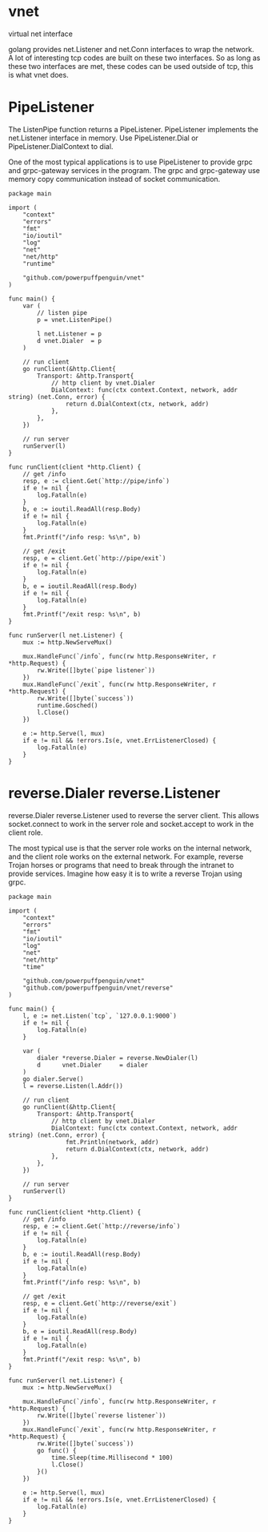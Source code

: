 # vnet
virtual net interface

golang provides net.Listener and net.Conn interfaces to wrap the network. A lot of interesting tcp codes are built on these two interfaces. So as long as these two interfaces are met, these codes can be used outside of tcp, this is what vnet does.

# PipeListener

The ListenPipe function returns a PipeListener. PipeListener implements the net.Listener interface in memory. Use PipeListener.Dial or PipeListener.DialContext to dial.

One of the most typical applications is to use PipeListener to provide grpc and grpc-gateway services in the program. The grpc and grpc-gateway use memory copy communication instead of socket communication.

```
package main

import (
	"context"
	"errors"
	"fmt"
	"io/ioutil"
	"log"
	"net"
	"net/http"
	"runtime"

	"github.com/powerpuffpenguin/vnet"
)

func main() {
	var (
		// listen pipe
		p = vnet.ListenPipe()

		l net.Listener = p
		d vnet.Dialer  = p
	)

	// run client
	go runClient(&http.Client{
		Transport: &http.Transport{
			// http client by vnet.Dialer
			DialContext: func(ctx context.Context, network, addr string) (net.Conn, error) {
				return d.DialContext(ctx, network, addr)
			},
		},
	})

	// run server
	runServer(l)
}

func runClient(client *http.Client) {
	// get /info
	resp, e := client.Get(`http://pipe/info`)
	if e != nil {
		log.Fatalln(e)
	}
	b, e := ioutil.ReadAll(resp.Body)
	if e != nil {
		log.Fatalln(e)
	}
	fmt.Printf("/info resp: %s\n", b)

	// get /exit
	resp, e = client.Get(`http://pipe/exit`)
	if e != nil {
		log.Fatalln(e)
	}
	b, e = ioutil.ReadAll(resp.Body)
	if e != nil {
		log.Fatalln(e)
	}
	fmt.Printf("/exit resp: %s\n", b)
}

func runServer(l net.Listener) {
	mux := http.NewServeMux()

	mux.HandleFunc(`/info`, func(rw http.ResponseWriter, r *http.Request) {
		rw.Write([]byte(`pipe listener`))
	})
	mux.HandleFunc(`/exit`, func(rw http.ResponseWriter, r *http.Request) {
		rw.Write([]byte(`success`))
		runtime.Gosched()
		l.Close()
	})

	e := http.Serve(l, mux)
	if e != nil && !errors.Is(e, vnet.ErrListenerClosed) {
		log.Fatalln(e)
	}
}
```

# reverse.Dialer reverse.Listener

reverse.Dialer reverse.Listener used to reverse the server client. This allows socket.connect to work in the server role and socket.accept to work in the client role.

The most typical use is that the server role works on the internal network, and the client role works on the external network. For example, reverse Trojan horses or programs that need to break through the intranet to provide services. Imagine how easy it is to write a reverse Trojan using grpc.

```
package main

import (
	"context"
	"errors"
	"fmt"
	"io/ioutil"
	"log"
	"net"
	"net/http"
	"time"

	"github.com/powerpuffpenguin/vnet"
	"github.com/powerpuffpenguin/vnet/reverse"
)

func main() {
	l, e := net.Listen(`tcp`, `127.0.0.1:9000`)
	if e != nil {
		log.Fatalln(e)
	}

	var (
		dialer *reverse.Dialer = reverse.NewDialer(l)
		d      vnet.Dialer     = dialer
	)
	go dialer.Serve()
	l = reverse.Listen(l.Addr())

	// run client
	go runClient(&http.Client{
		Transport: &http.Transport{
			// http client by vnet.Dialer
			DialContext: func(ctx context.Context, network, addr string) (net.Conn, error) {
				fmt.Println(network, addr)
				return d.DialContext(ctx, network, addr)
			},
		},
	})

	// run server
	runServer(l)
}

func runClient(client *http.Client) {
	// get /info
	resp, e := client.Get(`http://reverse/info`)
	if e != nil {
		log.Fatalln(e)
	}
	b, e := ioutil.ReadAll(resp.Body)
	if e != nil {
		log.Fatalln(e)
	}
	fmt.Printf("/info resp: %s\n", b)

	// get /exit
	resp, e = client.Get(`http://reverse/exit`)
	if e != nil {
		log.Fatalln(e)
	}
	b, e = ioutil.ReadAll(resp.Body)
	if e != nil {
		log.Fatalln(e)
	}
	fmt.Printf("/exit resp: %s\n", b)
}

func runServer(l net.Listener) {
	mux := http.NewServeMux()

	mux.HandleFunc(`/info`, func(rw http.ResponseWriter, r *http.Request) {
		rw.Write([]byte(`reverse listener`))
	})
	mux.HandleFunc(`/exit`, func(rw http.ResponseWriter, r *http.Request) {
		rw.Write([]byte(`success`))
		go func() {
			time.Sleep(time.Millisecond * 100)
			l.Close()
		}()
	})

	e := http.Serve(l, mux)
	if e != nil && !errors.Is(e, vnet.ErrListenerClosed) {
		log.Fatalln(e)
	}
}
```